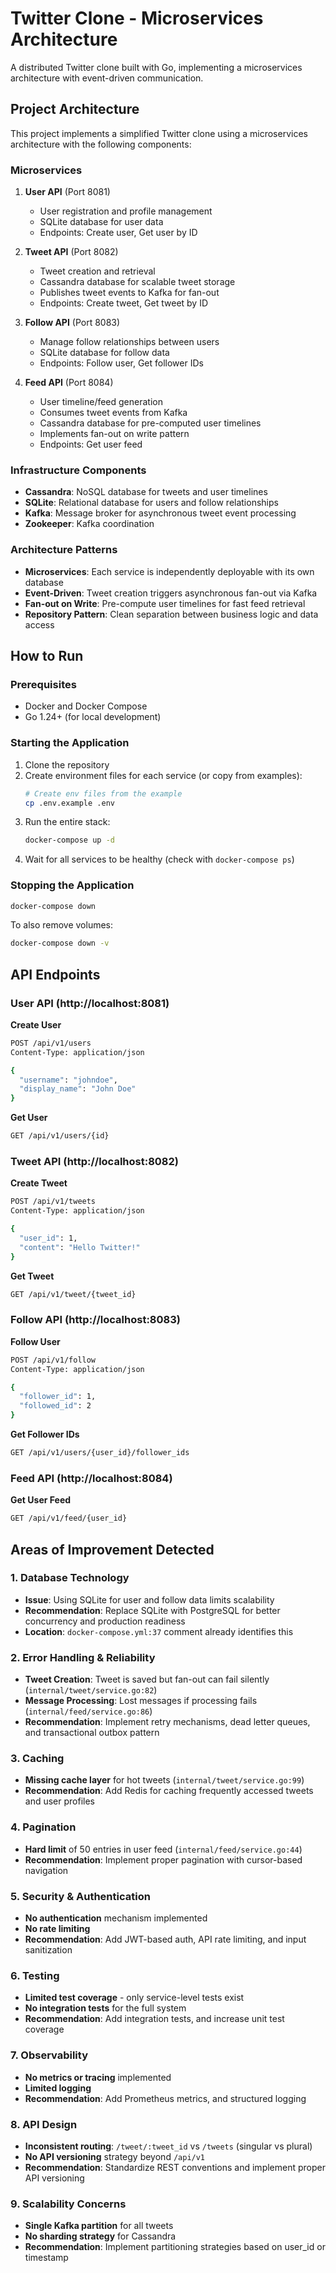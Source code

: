 # Twitter Clone - Microservices Architecture

A distributed Twitter clone built with Go, implementing a microservices architecture with event-driven communication.

## Project Architecture

This project implements a simplified Twitter clone using a microservices architecture with the following components:

### Microservices

1. **User API** (Port 8081)
   - User registration and profile management
   - SQLite database for user data
   - Endpoints: Create user, Get user by ID

2. **Tweet API** (Port 8082)
   - Tweet creation and retrieval
   - Cassandra database for scalable tweet storage
   - Publishes tweet events to Kafka for fan-out
   - Endpoints: Create tweet, Get tweet by ID

3. **Follow API** (Port 8083)
   - Manage follow relationships between users
   - SQLite database for follow data
   - Endpoints: Follow user, Get follower IDs

4. **Feed API** (Port 8084)
   - User timeline/feed generation
   - Consumes tweet events from Kafka
   - Cassandra database for pre-computed user timelines
   - Implements fan-out on write pattern
   - Endpoints: Get user feed

### Infrastructure Components

- **Cassandra**: NoSQL database for tweets and user timelines
- **SQLite**: Relational database for users and follow relationships
- **Kafka**: Message broker for asynchronous tweet event processing
- **Zookeeper**: Kafka coordination

### Architecture Patterns

- **Microservices**: Each service is independently deployable with its own database
- **Event-Driven**: Tweet creation triggers asynchronous fan-out via Kafka
- **Fan-out on Write**: Pre-compute user timelines for fast feed retrieval
- **Repository Pattern**: Clean separation between business logic and data access

## How to Run

### Prerequisites

- Docker and Docker Compose
- Go 1.24+ (for local development)

### Starting the Application

1. Clone the repository
2. Create environment files for each service (or copy from examples):
   ```bash
   # Create env files from the example
   cp .env.example .env
   ```
3. Run the entire stack:
   ```bash
   docker-compose up -d
   ```
4. Wait for all services to be healthy (check with `docker-compose ps`)

### Stopping the Application

```bash
docker-compose down
```

To also remove volumes:
```bash
docker-compose down -v
```

## API Endpoints

### User API (http://localhost:8081)

**Create User**
```bash
POST /api/v1/users
Content-Type: application/json

{
  "username": "johndoe",
  "display_name": "John Doe"
}
```

**Get User**
```bash
GET /api/v1/users/{id}
```

### Tweet API (http://localhost:8082)

**Create Tweet**
```bash
POST /api/v1/tweets
Content-Type: application/json

{
  "user_id": 1,
  "content": "Hello Twitter!"
}
```

**Get Tweet**
```bash
GET /api/v1/tweet/{tweet_id}
```

### Follow API (http://localhost:8083)

**Follow User**
```bash
POST /api/v1/follow
Content-Type: application/json

{
  "follower_id": 1,
  "followed_id": 2
}
```

**Get Follower IDs**
```bash
GET /api/v1/users/{user_id}/follower_ids
```

### Feed API (http://localhost:8084)

**Get User Feed**
```bash
GET /api/v1/feed/{user_id}
```

## Areas of Improvement Detected

### 1. Database Technology
- **Issue**: Using SQLite for user and follow data limits scalability
- **Recommendation**: Replace SQLite with PostgreSQL for better concurrency and production readiness
- **Location**: `docker-compose.yml:37` comment already identifies this

### 2. Error Handling & Reliability
- **Tweet Creation**: Tweet is saved but fan-out can fail silently (`internal/tweet/service.go:82`)
- **Message Processing**: Lost messages if processing fails (`internal/feed/service.go:86`)
- **Recommendation**: Implement retry mechanisms, dead letter queues, and transactional outbox pattern

### 3. Caching
- **Missing cache layer** for hot tweets (`internal/tweet/service.go:99`)
- **Recommendation**: Add Redis for caching frequently accessed tweets and user profiles

### 4. Pagination
- **Hard limit** of 50 entries in user feed (`internal/feed/service.go:44`)
- **Recommendation**: Implement proper pagination with cursor-based navigation

### 5. Security & Authentication
- **No authentication** mechanism implemented
- **No rate limiting**
- **Recommendation**: Add JWT-based auth, API rate limiting, and input sanitization

### 6. Testing
- **Limited test coverage** - only service-level tests exist
- **No integration tests** for the full system
- **Recommendation**: Add integration tests, and increase unit test coverage

### 7. Observability
- **No metrics or tracing** implemented
- **Limited logging**
- **Recommendation**: Add Prometheus metrics, and structured logging

### 8. API Design
- **Inconsistent routing**: `/tweet/:tweet_id` vs `/tweets` (singular vs plural)
- **No API versioning** strategy beyond `/api/v1`
- **Recommendation**: Standardize REST conventions and implement proper API versioning

### 9. Scalability Concerns
- **Single Kafka partition** for all tweets
- **No sharding strategy** for Cassandra
- **Recommendation**: Implement partitioning strategies based on user_id or timestamp
